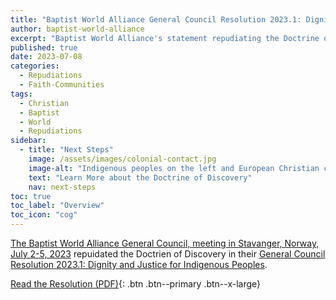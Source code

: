 ```yaml
---
title: "Baptist World Alliance General Council Resolution 2023.1: Dignity and Justice for Indigenous Peoples"
author: baptist-world-alliance
excerpt: "Baptist World Alliance's statement repudiating the Doctrine of Discovery."
published: true
date: 2023-07-08
categories:
  - Repudiations
  - Faith-Communities
tags:
  - Christian
  - Baptist
  - World
  - Repudiations
sidebar:
  - title: "Next Steps"
    image: /assets/images/colonial-contact.jpg
    image-alt: "Indigenous peoples on the left and European Christian colonizers on the right planting a cross. In the middle is Mother Earth."
    text: "Learn More about the Doctrine of Discovery"
    nav: next-steps 
toc: true
toc_label: "Overview"
toc_icon: "cog"   
---
```

[The Baptist World Alliance General Council, meeting in Stavanger, Norway, July 2-5, 2023](https://www.baptistworld.org/bwa-resolutions/dignity-and-justice-for-indigenous-peoples/) repuidated the Doctrien of Discovery in their [General Council Resolution 2023.1: Dignity and Justice for Indigenous Peoples](/assets/pdfs/BWA-General-Council-Resolution-2023.1_IndigenousPeoples.pdf).

[Read the Resolution (PDF)](/assets/pdfs/BWA-General-Council-Resolution-2023.1_IndigenousPeoples.pdf){: .btn .btn--primary .btn--x-large}
